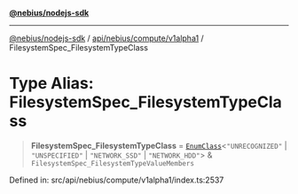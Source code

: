 [**@nebius/nodejs-sdk**](../../../../../README.md)

---

[@nebius/nodejs-sdk](../../../../../README.md) / [api/nebius/compute/v1alpha1](../README.md) / FilesystemSpec_FilesystemTypeClass

# Type Alias: FilesystemSpec_FilesystemTypeClass

> **FilesystemSpec_FilesystemTypeClass** = [`EnumClass`](../../../../../runtime/protos/enum/type-aliases/EnumClass.md)\<`"UNRECOGNIZED"` \| `"UNSPECIFIED"` \| `"NETWORK_SSD"` \| `"NETWORK_HDD"`\> & `FilesystemSpec_FilesystemTypeValueMembers`

Defined in: src/api/nebius/compute/v1alpha1/index.ts:2537
